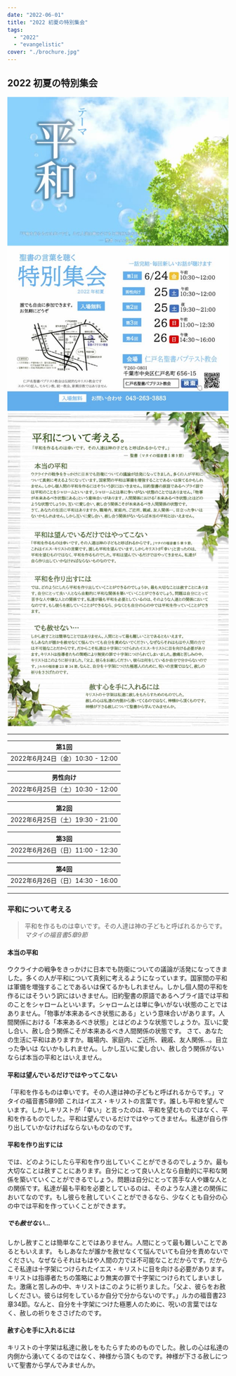 ```yaml
---
date: "2022-06-01"
title: "2022 初夏の特別集会"
tags:
  - "2022"
  - "evangelistic"
cover: "./brochure.jpg"
---
```


## 2022 初夏の特別集会

![](./brochure.jpg)
![](./brochure-back.jpg)

---

| 第1回 |
| ------------------------------ |
| 2022年6月24日（金）10:30 - 12:00 |

| 男性向け |
| ------------------------------ |
| 2022年6月25日（土）10:30 - 12:00 |

| 第2回 |
| ------------------------------ |
| 2022年6月25日（土）19:30 - 21:00 |

| 第3回 |
| ------------------------------ |
| 2022年6月26日（日）11:00 - 12:30 |

| 第4回 |
| ------------------------------ |
| 2022年6月26日（日）14:30 - 16:00 |

---


### 平和について考える



> 平和を作るものは幸いです。その人達は神の子どもと呼ばれるからです。
> <cite>マタイの福音書5章9節</cite>

#### 本当の平和

ウクライナの戦争をきっかけに日本でも防衛についての議論が活発になってきました。多くの人が平和について真剣に考えるようになっています。国家間の平和は軍備を増強することであるいは保てるかもしれません。しかし個人間の平和を作るにはそういう訳にはいきません。旧約聖書の原語であるヘブライ語では平和のことをシャロームといいます。シャロームとは単に争いがない状態のことではありません。「物事が本来あるべき状態にある」という意味合いがあります。人間関係における「本来あるべき状態」とはどのような状態でしょうか。互いに愛し合い、赦し合う関係こそが本来あるべき人間関係の状態です。
さて、あなたの生活に平和はありますか。職場内、家庭内、ご近所、親戚、友人関係...。目立った争いは ないかもしれません。しかし互いに愛し合い、赦し合う関係がないならば本当の平和とはいえません。

#### 平和は望んでいるだけではやってこない

「平和を作るものは幸いです。その人達は神の子どもと呼ばれるからです。」マタイの福音書5章9節
これはイエス・キリストの言葉です。誰しも平和を望んでいます。しかしキリストが「幸い」と言ったのは、平和を望むものではなく、平和を作るものでした。平和は望んでいるだけではやってきません。私達が自ら作り出していかなければならないものなのです。

#### 平和を作り出すには

では、どのようにしたら平和を作り出していくことができるのでしょうか。最も大切なことは赦すことにあります。自分にとって良い人となら自動的に平和な関係を築いていくことができるでしょう。問題は自分にとって苦手な人や嫌な人との関係です。私達が最も平和を必要としているのは、そのような人達との関係においてなのです。もし彼らを赦していくことができるなら、少なくとも自分の心の中では平和を作っていくことができます。

##### でも赦せない...

しかし赦すことは簡単なことではありません。人間にとって最も難しいことであるともいえます。
もしあなたが誰かを赦せなくて悩んでいても自分を責めないでください。なぜならそれはもはや人間の力では不可能なことだからです。だからこそ私達は十字架につけられたイエス・キリストに目を向ける必要があります。キリストは指導者たちの策略により無実の罪で十字架につけられてしまいました。激痛と苦しみの中、キリストはこのように祈りました。「父よ、彼らをお赦しください。彼らは何をしているか自分で分からないのです。」ルカの福音書23章34節。なんと、自分を十字架につけた極悪人のために、呪いの言葉ではなく、赦しの祈りをささげたのです。

#### 赦す心を手に入れるには

キリストの十字架は私達に赦しをもたらすためのものでした。赦しの心は私達の内側から湧いてくるのではなく、神様から頂くものです。神様が下さる赦しについて聖書から学んでみませんか。 
